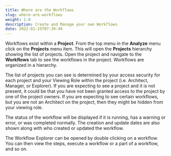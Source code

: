 ```yaml
---
title: Where are the Workflows
slug: where-are-workflows
weight: 1.0
description: Create and Manage your own Workflows
date: 2022-01-25T07:39:49
---
```



Workflows exist within a **Project**. From the top menu in the **Analyze** menu click on the **Projects** menu item. This will open the **Projects** hierarchy showing the list of projects. Open the project and navigate to the **Workflows** tab to see the workflows in the project. Workflows are organized in a hierarchy.


The list of projects you can see is determined by your access security for each project and your Viewing Role within the project (i.e. Architect, Manager, or Explorer). If you are expecting to see a project and it is not present, it could be that you have not been granted access to the project by one of the project owners. If you are expecting to see certain workflows, but you are not an Architect on the project, then they might be hidden from your viewing role.


The status of the workflow will be displayed if it is running, has a warning or error, or was completed normally. The creation and update dates are also shown along with who created or updated the workflow.


The Workflow Explorer can be opened by double clicking on a workflow. You can then view the steps, execute a workflow or a part of a workflow, and so on.
